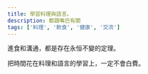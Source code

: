 ```yaml
---
title: 學習料理與語言。
description: 都跟嘴巴有關
tags: ['料理', '飲食', '健康', '交流']
---
```

進食和溝通，都是存在永恒不變的定理。

把時間花在料理和語言的學習上，一定不會白費。
